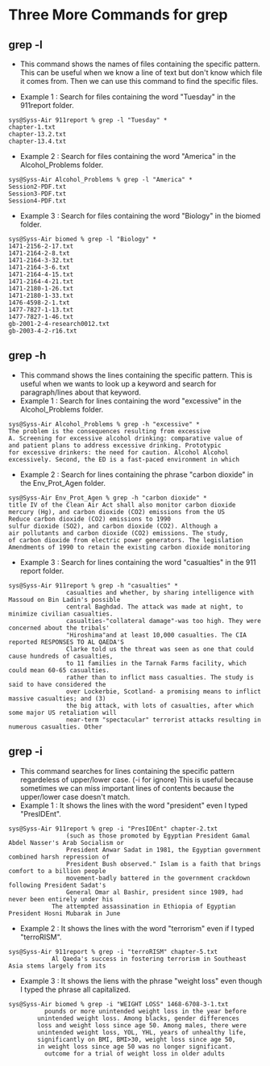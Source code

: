 # Three More Commands for grep 
## grep -l
* This command shows the names of files containing the specific pattern. This can be useful when we know a line of text but don't know which file it comes from. Then we can use this command to find the specific files.

* Example 1 : Search for files containing the word "Tuesday" in the 911report folder.
```
sys@Syss-Air 911report % grep -l "Tuesday" *    
chapter-1.txt
chapter-13.2.txt
chapter-13.4.txt
```
* Example 2 : Search for files containing the word "America" in the Alcohol_Problems folder.
```
sys@Syss-Air Alcohol_Problems % grep -l "America" * 
Session2-PDF.txt
Session3-PDF.txt
Session4-PDF.txt
```
* Example 3 : Search for files containing the word "Biology" in the biomed folder.
```
sys@Syss-Air biomed % grep -l "Biology" *
1471-2156-2-17.txt
1471-2164-2-8.txt
1471-2164-3-32.txt
1471-2164-3-6.txt
1471-2164-4-15.txt
1471-2164-4-21.txt
1471-2180-1-26.txt
1471-2180-1-33.txt
1476-4598-2-1.txt
1477-7827-1-13.txt
1477-7827-1-46.txt
gb-2001-2-4-research0012.txt
gb-2003-4-2-r16.txt
```
## grep -h
* This command shows the lines containing the specific pattern. This is useful when we wants to look up a keyword and search for paragraph/lines about that keyword. 
* Example 1 : Search for lines containing the word "excessive" in the Alcohol_Problems folder.
```
sys@Syss-Air Alcohol_Problems % grep -h "excessive" *
The problem is the consequences resulting from excessive
A. Screening for excessive alcohol drinking: comparative value of
and patient plans to address excessive drinking. Prototypic
for excessive drinkers: the need for caution. Alcohol Alcohol
excessively. Second, the ED is a fast-paced environment in which
```
* Example 2 : Search for lines containing the phrase "carbon dioxide" in the Env_Prot_Agen folder.
```
sys@Syss-Air Env_Prot_Agen % grep -h "carbon dioxide" *
title IV of the Clean Air Act shall also monitor carbon dioxide
mercury (Hg), and carbon dioxide (CO2) emissions from the US
Reduce carbon dioxide (CO2) emissions to 1990
sulfur dioxide (SO2), and carbon dioxide (CO2). Although a
air pollutants and carbon dioxide (CO2) emissions. The study,
of carbon dioxide from electric power generators. The legislation
Amendments of 1990 to retain the existing carbon dioxide monitoring
```
* Example 3 : Search for lines containing the word "casualties" in the 911 report folder.
```
sys@Syss-Air 911report % grep -h "casualties" *
                casualties and whether, by sharing intelligence with Massoud on Bin Ladin's possible
                central Baghdad. The attack was made at night, to minimize civilian casualties.
                casualties-"collateral damage"-was too high. They were concerned about the tribals'
                "Hiroshima"and at least 10,000 casualties. The CIA reported RESPONSES TO AL QAEDA'S
                Clarke told us the threat was seen as one that could cause hundreds of casualties,
                to 11 families in the Tarnak Farms facility, which could mean 60-65 casualties.
                rather than to inflict mass casualties. The study is said to have considered the
                over Lockerbie, Scotland- a promising means to inflict massive casualties; and (3)
                the big attack, with lots of casualties, after which some major US retaliation will
                near-term "spectacular" terrorist attacks resulting in numerous casualties. Other
```
## grep -i
* This command searches for lines containing the specific pattern regardeless of upper/lower case. (-i for ignore) This is useful because sometimes we can miss important lines of contents because the upper/lower case doesn't match.
* Example 1 : It shows the lines with the word "president" even I typed "PresIDEnt".
```
sys@Syss-Air 911report % grep -i "PresIDEnt" chapter-2.txt
                (such as those promoted by Egyptian President Gamal Abdel Nasser's Arab Socialism or
                President Anwar Sadat in 1981, the Egyptian government combined harsh repression of
                President Bush observed." Islam is a faith that brings comfort to a billion people
                movement-badly battered in the government crackdown following President Sadat's
                General Omar al Bashir, president since 1989, had never been entirely under his
            The attempted assassination in Ethiopia of Egyptian President Hosni Mubarak in June
```
* Example 2 : It shows the lines with the word "terrorism" even if I typed "terroRISM".
```
sys@Syss-Air 911report % grep -i "terroRISM" chapter-5.txt
            Al Qaeda's success in fostering terrorism in Southeast Asia stems largely from its
```
* Example 3 : It shows the liens with the phrase "weight loss" even though I typed the phrase all capitalized.
```
sys@Syss-Air biomed % grep -i "WEIGHT LOSS" 1468-6708-3-1.txt
          pounds or more unintended weight loss in the year before
        unintended weight loss. Among blacks, gender differences
        loss and weight loss since age 50. Among males, there were
        unintended weight loss, YOL, YHL, years of unhealthy life,
        significantly on BMI, BMI>30, weight loss since age 50,
        in weight loss since age 50 was no longer significant.
          outcome for a trial of weight loss in older adults
```
